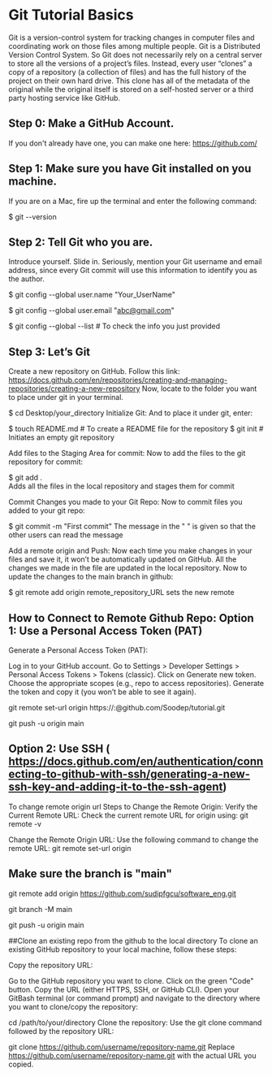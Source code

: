 # Git Tutorial Basics
Git is a version-control system for tracking changes in computer files and coordinating work on those files among multiple people. Git is a Distributed Version Control System. So Git does not necessarily rely on a central server to store all the versions of a project’s files. Instead, every user “clones” a copy of a repository (a collection of files) and has the full history of the project on their own hard drive. This clone has all of the metadata of the original while the original itself is stored on a self-hosted server or a third party hosting service like GitHub.

## Step 0: Make a GitHub Account.
If you don't already have one, you can make one here: https://github.com/

## Step 1: Make sure you have Git installed on you machine.
If you are on a Mac, fire up the terminal and enter the following command:

$ git --version

## Step 2: Tell Git who you are.
Introduce yourself. Slide in. Seriously, mention your Git username and email address, since every Git commit will use this information to identify you as the author.

$ git config --global user.name "Your_UserName"

$ git config --global user.email "abc@gmail.com"

$ git config --global --list # To check the info you just provided


## Step 3: Let’s Git
Create a new repository on GitHub. Follow this link: https://docs.github.com/en/repositories/creating-and-managing-repositories/creating-a-new-repository
Now, locate to the folder you want to place under git in your terminal.

$ cd Desktop/your_directory
Initialize Git:
And to place it under git, enter:

$ touch README.md    # To create a README file for the repository
$ git init           # Initiates an empty git repository

Add files to the Staging Area for commit:
Now to add the files to the git repository for commit:

$ git add .  
Adds all the files in the local repository and stages them for commit

Commit Changes you made to your Git Repo:
Now to commit files you added to your git repo:

$ git commit -m "First commit"
The message in the " " is given so that the other users can read the message 

Add a remote origin and Push:
Now each time you make changes in your files and save it, it won’t be automatically updated on GitHub. All the changes we made in the file are updated in the local repository. Now to update the changes to the main branch in github:

$ git remote add origin remote_repository_URL
sets the new remote

## How to Connect to Remote Github Repo: Option 1: Use a Personal Access Token (PAT)
Generate a Personal Access Token (PAT):

Log in to your GitHub account.
Go to Settings > Developer Settings > Personal Access Tokens > Tokens (classic).
Click on Generate new token.
Choose the appropriate scopes (e.g., repo to access repositories).
Generate the token and copy it (you won’t be able to see it again).

git remote set-url origin https://<your-username>:<your-token>@github.com/Soodep/tutorial.git

git push -u origin main

## Option 2: Use SSH ( https://docs.github.com/en/authentication/connecting-to-github-with-ssh/generating-a-new-ssh-key-and-adding-it-to-the-ssh-agent)

To change remote origin url
Steps to Change the Remote Origin:
Verify the Current Remote URL: Check the current remote URL for origin using:
git remote -v


Change the Remote Origin URL: Use the following command to change the remote URL:
git remote set-url origin <new-remote-url>

## Make sure the branch is "main"

git remote add origin https://github.com/sudipfgcu/software_eng.git

git branch -M main

git push -u origin main

##Clone an existing repo from the github to the local directory
To clone an existing GitHub repository to your local machine, follow these steps:

Copy the repository URL:

Go to the GitHub repository you want to clone.
Click on the green "Code" button.
Copy the URL (either HTTPS, SSH, or GitHub CLI).
Open your GitBash terminal (or command prompt) and navigate to the directory where you want to clone/copy the repository:


cd /path/to/your/directory
Clone the repository: Use the git clone command followed by the repository URL:


git clone https://github.com/username/repository-name.git 
Replace https://github.com/username/repository-name.git with the actual URL you copied.




